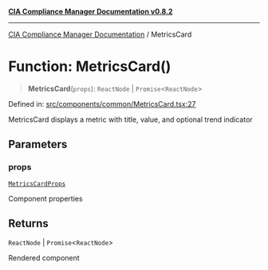 [**CIA Compliance Manager Documentation v0.8.2**](../README.md)

***

[CIA Compliance Manager Documentation](../globals.md) / MetricsCard

# Function: MetricsCard()

> **MetricsCard**(`props`): `ReactNode` \| `Promise`\<`ReactNode`\>

Defined in: [src/components/common/MetricsCard.tsx:27](https://github.com/Hack23/cia-compliance-manager/blob/423c5d261c747ade8ca2550e176aa05168b5a31e/src/components/common/MetricsCard.tsx#L27)

MetricsCard displays a metric with title, value, and optional trend indicator

## Parameters

### props

[`MetricsCardProps`](../interfaces/MetricsCardProps.md)

Component properties

## Returns

`ReactNode` \| `Promise`\<`ReactNode`\>

Rendered component
